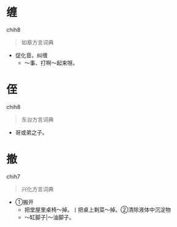 # 缠
chih8
> 如皋方言词典
- 促化音。纠缠
  - ～事、打啊～起来呀。

# 侄
chih8
> 东台方言词典
- 哥或弟之子。

# 撤
chih7
> 兴化方言词典
- ①搬开
  - 把堂屋里桌椅～掉。丨把桌上剩菜～掉。②清除液体中沉淀物
  - ～缸脚子|～油脚子。
